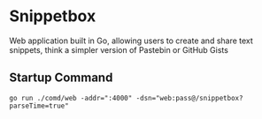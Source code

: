 # Snippetbox

Web application built in Go, allowing users to create and share text snippets, think a simpler version of Pastebin or GitHub Gists

## Startup Command

```
go run ./comd/web -addr=":4000" -dsn="web:pass@/snippetbox?parseTime=true"
```
